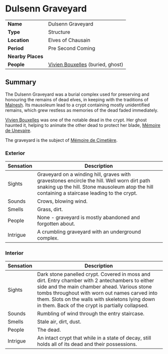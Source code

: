 # Dulsenn Graveyard

|||
| --- | --- |
| **Name** | Dulsenn Graveyard | place.4
| **Type** | Structure |
| **Location** | Elves of Chausain |
| **Period** | Pre Second Coming |
| **Nearby Places** | |
| **People** | [Vivien Bouxelles](../../characters/vivien-bouxelles.md) (buried, ghost) |

## Summary

The Dulsenn Graveyard was a burial complex used for preserving and honouring the remains of dead elves, in keeping with the traditions of [Malnesh](../../gods/deities/malnesh.md). Its mausoleum lead to a crypt containing mostly unidentified remains, which grew restless as memories of the dead faded immediately.

[Vivien Bouxelles](../../characters/vivien-bouxelles.md) was one of the notable dead in the crypt. Her ghost haunted it, helping to animate the other dead to protect her blade, [Mémoire de Unevaire](../../items/echneshment/weapons/memoire-de-unevaire.md).

The graveyard is the subject of [Mémoire de Cimetière](../../items/echneshment/memory-spheres/memoire-de-cimetiere.md).

### Exterior

| Sensation | Description |
| ---- | --- |
| Sights | Graveyard on a winding hill, graves with gravestones encircle the hill. Well worn dirt path snaking up the hill. Stone mausoleum atop the hill containing a staircase leading to the crypt. |
| Sounds | Crows, blowing wind. |
| Smells | Grass, dirt. |
| People | None - graveyard is mostly abandoned and forgotten about. |
| Intrigue | A crumbling graveyard with an underground complex. |

### Interior

| Sensation | Description |
| ---- | --- |
| Sights | Dark stone panelled crypt. Covered in moss and dirt. Entry chamber with 2 antechambers to either side and the main chamber ahead. Various stone tombs throughout with worn out names carved into them. Slots on the walls with skeletons lying down in them. Back of the crypt is partially collapsed. |
| Sounds | Rumbling of wind through the entry staircase. |
| Smells | Stale air, dirt, dust. |
| People | The dead. |
| Intrigue | An intact crypt that while in a state of decay, still holds all of its dead and their possessions. |
